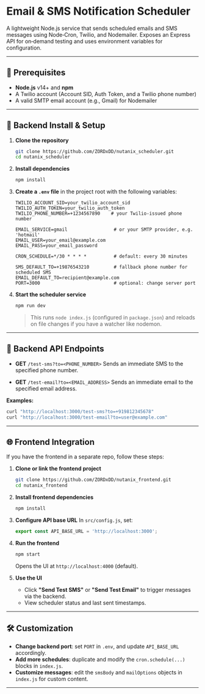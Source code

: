 # Email & SMS Notification Scheduler

A lightweight Node.js service that sends scheduled emails and SMS messages using Node‑Cron, Twilio, and Nodemailer. Exposes an Express API for on‑demand testing and uses environment variables for configuration.

---

## 🔧 Prerequisites

* **Node.js** v14+ and **npm**
* A Twilio account (Account SID, Auth Token, and a Twilio phone number)
* A valid SMTP email account (e.g., Gmail) for Nodemailer

---

## 🚀 Backend Install & Setup

1. **Clone the repository**

   ```bash
   git clone https://github.com/ZORDxDD/nutanix_scheduler.git
   cd nutanix_scheduler
   ```

2. **Install dependencies**

   ```bash
   npm install
   ```

3. **Create a `.env` file** in the project root with the following variables:

   ```dotenv
   TWILIO_ACCOUNT_SID=your_twilio_account_sid
   TWILIO_AUTH_TOKEN=your_twilio_auth_token
   TWILIO_PHONE_NUMBER=+1234567890    # your Twilio-issued phone number

   EMAIL_SERVICE=gmail                 # or your SMTP provider, e.g. 'hotmail'
   EMAIL_USER=your_email@example.com
   EMAIL_PASS=your_email_password

   CRON_SCHEDULE=*/30 * * * *          # default: every 30 minutes

   SMS_DEFAULT_TO=+19876543210         # fallback phone number for scheduled SMS
   EMAIL_DEFAULT_TO=recipient@example.com
   PORT=3000                           # optional: change server port
   ```

4. **Start the scheduler service**

   ```bash
   npm run dev
   ```

   > This runs `node index.js` (configured in `package.json`) and reloads on file changes if you have a watcher like nodemon.

---

## 📡 Backend API Endpoints

* **GET** `/test-sms?to=<PHONE_NUMBER>`
  Sends an immediate SMS to the specified phone number.

* **GET** `/test-email?to=<EMAIL_ADDRESS>`
  Sends an immediate email to the specified email address.

**Examples:**

```bash
curl "http://localhost:3000/test-sms?to=+919812345678"
curl "http://localhost:3000/test-email?to=user@example.com"
```

---

## 🌐 Frontend Integration

If you have the frontend in a separate repo, follow these steps:

1. **Clone or link the frontend project**

   ```bash
   git clone https://github.com/ZORDxDD/nutanix_frontend.git
   cd nutanix_frontend
   ```

2. **Install frontend dependencies**

   ```bash
   npm install
   ```

3. **Configure API base URL**
   In `src/config.js`, set:

   ```js
   export const API_BASE_URL = 'http://localhost:3000';
   ```

4. **Run the frontend**

   ```bash
   npm start
   ```

   Opens the UI at `http://localhost:4000` (default).

5. **Use the UI**

   * Click **"Send Test SMS"** or **"Send Test Email"** to trigger messages via the backend.
   * View scheduler status and last sent timestamps.

---

## 🛠️ Customization

* **Change backend port**: set `PORT` in `.env`, and update `API_BASE_URL` accordingly.
* **Add more schedules**: duplicate and modify the `cron.schedule(...)` blocks in `index.js`.
* **Customize messages**: edit the `smsBody` and `mailOptions` objects in `index.js` for custom content.

---
